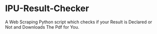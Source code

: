 # IPU-Result-Checker
A Web Scraping Python script which checks if your Result is Declared or Not and Downloads The Pdf for You.
